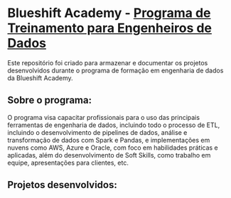 # Blueshift Academy - [Programa de Treinamento para Engenheiros de Dados](https://blueshiftacademy.com.br/)

Este repositório foi criado para armazenar e documentar os projetos desenvolvidos durante o programa de formação em engenharia de dados da Blueshift Academy.  

## Sobre o programa: 
O programa visa capacitar profissionais para o uso das principais ferramentas de engenharia de dados, incluindo todo o processo de ETL, incluindo o desenvolvimento de pipelines de dados, análise e transformação de dados com Spark e Pandas, e implementações em nuvens como AWS, Azure e Oracle, com foco em habilidades práticas e aplicadas, além do desenvolvimento de Soft Skills, como trabalho em equipe, apresentações para clientes, etc.

## Projetos desenvolvidos: 
